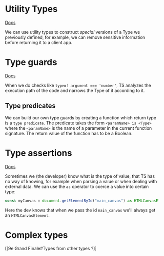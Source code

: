 # Utility Types

[Docs](https://www.typescriptlang.org/docs/handbook/utility-types.html#picktype-keys)

We can use utility types to construct  *special* versions of a Type we previously defined, for example, we can remove sensitive information before returning it to a client app. 

# Type guards

[Docs](https://www.typescriptlang.org/docs/handbook/2/narrowing.html#typeof-type-guards)

When we do checks like `typeof argument === 'number'`, TS analyzes the execution path of the code and narrows the Type of it according to it. 

## Type predicates

We can build our own type guards by creating a function which return type is a `type predicate`. The predicate takes the form `<paramName> is <Type>` where the `<paramName>` is the name of a parameter in the current function signature. The return value of the function has to be a Boolean.

# Type assertions

[Docs](https://www.typescriptlang.org/docs/handbook/2/everyday-types.html#type-assertions)

Sometimes we (the developer) know what is the type of value, that TS has no way of knowing, for example when parsing a value or when dealing with external data. We can use the `as` operator to coerce a value into certain type:

```ts
const myCanvas = document.getElementById("main_canvas") as HTMLCanvasElement;
```

Here the dev knows that when we pass the id `main_canvas` we'll always get an `HTMLCanvasElement`.

# Complex types
[[9e Grand Finale#Types from other types ?]]


